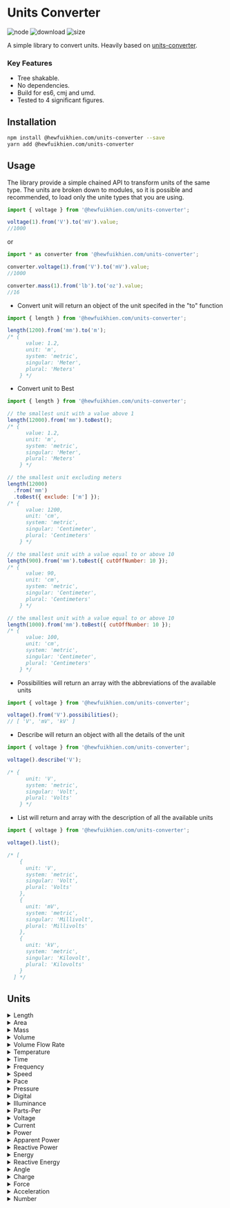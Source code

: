 ﻿# Units Converter

![node](https://img.shields.io/node/v/@hewfuikhien.com/units-converter)
![download](https://img.shields.io/npm/dm/@hewfuikhien.com/units-converter)
![size](https://img.shields.io/github/languages/code-size/hewfuikhien-com/units-converter)

A simple library to convert units. Heavily based on [units-converter](https://github.com/nosferatoy/units-converter).

### Key Features

- Tree shakable.
- No dependencies.
- Build for es6, cmj and umd.
- Tested to 4 significant figures.

## Installation

```sh
npm install @hewfuikhien.com/units-converter --save
yarn add @hewfuikhien.com/units-converter
```

## Usage

The library provide a simple chained API to transform units of the same type.
The units are broken down to modules, so it is possible and recommended, to load only the unite types that you are using.

```js
import { voltage } from '@hewfuikhien.com/units-converter';

voltage(1).from('V').to('mV').value;
//1000
```

or

```js
import * as converter from '@hewfuikhien.com/units-converter';

converter.voltage(1).from('V').to('mV').value;
//1000

converter.mass(1).from('lb').to('oz').value;
//16
```

- Convert unit will return an object of the unit specifed in the "to" function

```js
import { length } from '@hewfuikhien.com/units-converter';

length(1200).from('mm').to('m');
/* {
      value: 1.2,
      unit: 'm',
      system: 'metric',
      singular: 'Meter',
      plural: 'Meters'
    } */
```

- Convert unit to Best

```js
import { length } from '@hewfuikhien.com/units-converter';

// the smallest unit with a value above 1
length(12000).from('mm').toBest();
/* {
      value: 1.2,
      unit: 'm',
      system: 'metric',
      singular: 'Meter',
      plural: 'Meters'
    } */

// the smallest unit excluding meters
length(12000)
  .from('mm')
  .toBest({ exclude: ['m'] });
/* {
      value: 1200,
      unit: 'cm',
      system: 'metric',
      singular: 'Centimeter',
      plural: 'Centimeters'
    } */

// the smallest unit with a value equal to or above 10
length(900).from('mm').toBest({ cutOffNumber: 10 });
/* {
      value: 90,
      unit: 'cm',
      system: 'metric',
      singular: 'Centimeter',
      plural: 'Centimeters'
    } */

// the smallest unit with a value equal to or above 10
length(1000).from('mm').toBest({ cutOffNumber: 10 });
/* {
      value: 100,
      unit: 'cm',
      system: 'metric',
      singular: 'Centimeter',
      plural: 'Centimeters'
    } */
```

- Possibilities will return an array with the abbreviations of the available units

```js
import { voltage } from '@hewfuikhien.com/units-converter';

voltage().from('V').possibilities();
// [ 'V', 'mV', 'kV' ]
```

- Describe will return an object with all the details of the unit

```js
import { voltage } from '@hewfuikhien.com/units-converter';

voltage().describe('V');

/* {
      unit: 'V',
      system: 'metric',
      singular: 'Volt',
      plural: 'Volts'
    } */
```

- List will return and array with the description of all the available units

```js
import { voltage } from '@hewfuikhien.com/units-converter';

voltage().list();

/* [
    {
      unit: 'V',
      system: 'metric',
      singular: 'Volt',
      plural: 'Volts'
    },
    {
      unit: 'mV',
      system: 'metric',
      singular: 'Millivolt',
      plural: 'Millivolts'
    },
    {
      unit: 'kV',
      system: 'metric',
      singular: 'Kilovolt',
      plural: 'Kilovolts'
    }
  ] */
```

## Units

<details><summary>Length</summary>
<p>

- mm
- cm
- m
- in
- ft-us
- ft
- fathom
- mi
- nMi

</p>
</details>

<details><summary>Area</summary>
<p>

- mm2
- cm2
- m2
- ha
- km2
- in2
- ft2
- ac
- mi2

</p>
</details>

<details><summary>Mass</summary>
<p>

- mcg
- mg
- g
- kg
- oz
- lb
- mt
- t

</p>
</details>

<details><summary>Volume</summary>
<p>

- mm3
- cm3
- ml
- l
- kl
- m3
- km3
- tsp
- Tbs
- in3
- fl-oz
- cup
- pnt
- qt
- gal
- ft3
- yd3

</p>
</details>

<details><summary>Volume Flow Rate</summary>
<p>

- mm3/s
- cm3/s
- ml/s
- cl/s
- dl/s
- l/s
- l/min
- l/h
- kl/s
- kl/min
- kl/h
- m3/s
- m3/min
- m3/h
- km3/s
- tsp/s
- Tbs/s
- in3/s
- in3/min
- in3/h
- fl-oz/s
- fl-oz/min
- fl-oz/h
- cup/s
- pnt/s
- pnt/min
- pnt/h
- qt/s
- gal/s
- gal/min
- gal/h
- ft3/s
- ft3/min
- ft3/h
- yd3/s
- yd3/min
- yd3/h'

</p>
</details>

<details><summary>Temperature</summary>
<p>

- C
- F
- K
- R

</p>
</details>

<details><summary>Time</summary>
<p>

- ns
- mu
- ms
- s
- min
- h
- d
- week
- month
- year

</p>
</details>

<details><summary>Frequency</summary>
<p>

- Hz
- mHz
- kHz
- MHz
- GHz
- THz
- rpm
- deg/s
- rad/s

</p>
</details>

<details><summary>Speed</summary>
<p>

- m/s
- km/h
- m/h
- knot
- ft/s

</p>
</details>

<details><summary>Pace</summary>
<p>

- s/m
- min/km
- s/ft
- min/km

</p>
</details>

<details><summary>Pressure</summary>
<p>

- Pa
- hPa
- kPa
- MPa
- bar
- torr
- psi
- ksi

</p>
</details>

<details><summary>Digital</summary>
<p>

- b
- Kb
- Mb
- Gb
- Tb
- B
- KB
- MB
- GB
- TB

</p>
</details>

<details><summary>Illuminance</summary>
<p>

- lx
- ft-cd

</p>
</details>

<details><summary>Parts-Per</summary>
<p>

- ppm
- ppb
- ppt
- ppq

</p>
</details>

<details><summary>Voltage</summary>
<p>

- V
- mV
- kV

</p>
</details>

<details><summary>Current</summary>
<p>

- A
- mA
- kA

</p>
</details>

<details><summary>Power</summary>
<p>

- W
- mW
- kW
- MW
- GW

</p>
</details>

<details><summary>Apparent Power</summary>
<p>

- VA
- mVA
- kVA
- MVA
- GVA

</p>
</details>

<details><summary>Reactive Power</summary>
<p>

- VAR
- mVAR
- kVAR
- MVAR
- GVAR

</p>
</details>

<details><summary>Energy</summary>
<p>

- Wh
- mWh
- kWh
- MWh
- GWh
- J
- kJ

</p>
</details>

<details><summary>Reactive Energy</summary>
<p>

- VARh
- mVARh
- kVARh
- MVARh
- GVARh

</p>
</details>

<details><summary>Angle</summary>
<p>

- deg
- rad
- grad
- arcmin
- arcsec

</p>
</details>

<details><summary>Charge</summary>
<p>

- c
- mC
- μC
- nC
- pC

</p>
</details>

<details><summary>Force</summary>
<p>

- N
- kN
- lbf

</p>
</details>

<details><summary>Acceleration</summary>
<p>

- g (g-force)
- m/s2

</p>
</details>

<details><summary>Number</summary>
<p>

- da
- K
- M
- B
- T

</p>
</details>
